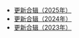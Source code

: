 - [更新合辑（2025年）](easytaskops_releasenotes_2025.md)
- [更新合辑（2024年）](easytaskops_releasenotes_2024.md)
- [更新合辑（2023年）](easytaskops_releasenotes_2023.md)